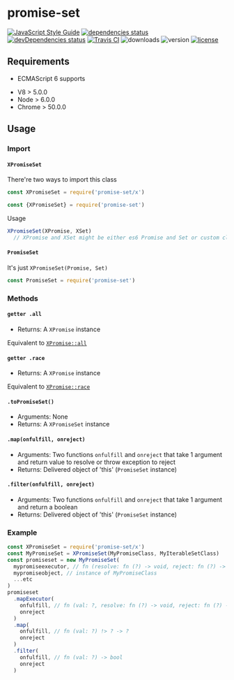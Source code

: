 
# promise-set
[![JavaScript Style Guide](https://img.shields.io/badge/code%20style-standard-brightgreen.svg)](http://standardjs.com/)
[![dependencies status](https://david-dm.org/ksxnodemodules/promise-set.svg)](https://david-dm.org/ksxnodemodules/promise-set#info=dependencies)
[![devDependencies status](https://david-dm.org/ksxnodemodules/promise-set/dev-status.svg)](https://david-dm.org/ksxnodemodules/promise-set#info=devDependencies)
[![Travis CI](https://travis-ci.org/ksxnodemodules/promise-set.svg?branch=master)](https://travis-ci.org/ksxnodemodules/promise-set.svg?branch=master)
![downloads](https://img.shields.io/npm/dt/promise-set.svg)
![version](https://img.shields.io/npm/v/promise-set.svg)
[![license](https://img.shields.io/npm/l/promise-set.svg)](http://spdx.org/licenses/MIT)

## Requirements

 * ECMAScript 6 supports
  - V8 > 5.0.0
  - Node > 6.0.0
  - Chrome > 50.0.0

## Usage

### Import

#### `XPromiseSet`

There're two ways to import this class

```javascript
const XPromiseSet = require('promise-set/x')
```

```javascript
const {XPromiseSet} = require('promise-set')
```
Usage

```javascript
XPromiseSet(XPromise, XSet)
  // XPromise and XSet might be either es6 Promise and Set or custom classes or undefined
```

#### `PromiseSet`

It's just `XPromiseSet(Promise, Set)`

```javascript
const PromiseSet = require('promise-set')
```

### Methods

#### `getter .all`

 * Returns: A `XPromise` instance

Equivalent to [`XPromise::all`](https://developer.mozilla.org/en/docs/Web/JavaScript/Reference/Global_Objects/Promise/all)

#### `getter .race`

 * Returns: A `XPromise` instance

Equivalent to [`XPromise::race`](https://developer.mozilla.org/en/docs/Web/JavaScript/Reference/Global_Objects/Promise/race)

#### `.toPromiseSet()`

 * Arguments: None
 * Returns: A `XPromiseSet` instance

#### `.map(onfulfill, onreject)`

 * Arguments: Two functions `onfulfill` and `onreject` that take 1 argument and return value to resolve or throw exception to reject
 * Returns: Delivered object of 'this' (`PromiseSet` instance)

#### `.filter(onfulfill, onreject)`

 * Arguments: Two functions `onfulfill` and `onreject` that take 1 argument and return a boolean
 * Returns: Delivered object of 'this' (`PromiseSet` instance)

### Example

```javascript
const XPromiseSet = require('promise-set/x')
const MyPromiseSet = XPromiseSet(MyPromiseClass, MyIterableSetClass)
const promiseset = new MyPromiseSet(
  mypromiseexecutor, // fn (resolve: fn (?) -> void, reject: fn (?) -> void) -> void
  mypromiseobject, // instance of MyPromiseClass
  ...etc
)
promiseset
  .mapExecutor(
    onfulfill, // fn (val: ?, resolve: fn (?) -> void, reject: fn (?) -> void) -> void
    onreject
  )
  .map(
    onfulfill, // fn (val: ?) !> ? -> ?
    onreject
  )
  .filter(
    onfulfill, // fn (val: ?) -> bool
    onreject
  )
```
